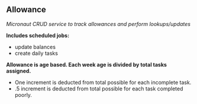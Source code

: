 ## Allowance 

*Micronaut CRUD service to track allowances and perform lookups/updates*

**Includes scheduled jobs:**
* update balances
* create daily tasks

**Allowance is age based.  Each week age is divided by total tasks assigned.**  
* One increment is deducted from total possible for each incomplete task.   
* .5 increment is deducted from total possible for each task completed poorly.  
 

